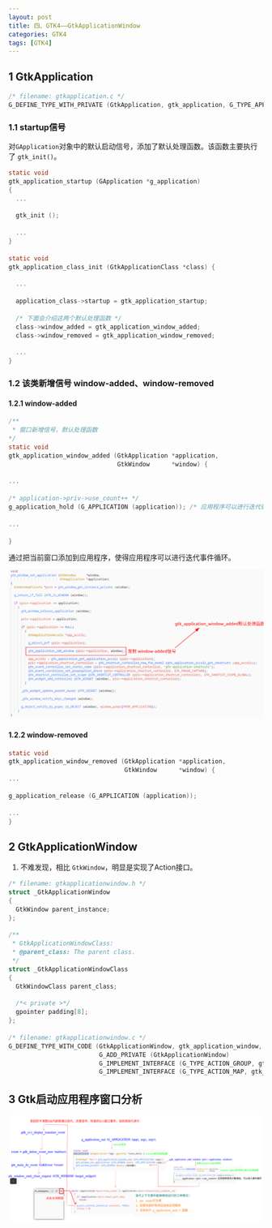 ```yaml
---
layout: post
title: 四、GTK4——GtkApplicationWindow
categories: GTK4
tags: [GTK4]
---
```


## 1 GtkApplication

```c
/* filename: gtkapplication.c */
G_DEFINE_TYPE_WITH_PRIVATE (GtkApplication, gtk_application, G_TYPE_APPLICATION)
```

### 1.1 startup信号

对`GApplication`对象中的默认启动信号，添加了默认处理函数。该函数主要执行了 `gtk_init()`。

```c
static void
gtk_application_startup (GApplication *g_application)
{
  ...

  gtk_init ();
  
  ...
}

static void
gtk_application_class_init (GtkApplicationClass *class) {

  ...

  application_class->startup = gtk_application_startup;

  /* 下面会介绍这两个默认处理函数 */
  class->window_added = gtk_application_window_added;
  class->window_removed = gtk_application_window_removed;

  ...
}

```

### 1.2 该类新增信号 window-added、window-removed

#### 1.2.1 window-added

```c
/**
 * 窗口新增信号，默认处理函数
*/
static void
gtk_application_window_added (GtkApplication *application,
                              GtkWindow      *window) {

...

/* application->priv->use_count++ */
g_application_hold (G_APPLICATION (application)); /* 应用程序可以进行迭代循环了 */

...

}
```

通过把当前窗口添加到应用程序，使得应用程序可以进行迭代事件循环。

![alt text](image-1.png)

#### 1.2.2 window-removed

```c
static void
gtk_application_window_removed (GtkApplication *application,
                                GtkWindow      *window) {
...

g_application_release (G_APPLICATION (application));

...
}
```

## 2 GtkApplicationWindow

1. 不难发现，相比 `GtkWindow`，明显是实现了Action接口。

```c
/* filename: gtkapplicationwindow.h */
struct _GtkApplicationWindow
{
  GtkWindow parent_instance;
};

/**
 * GtkApplicationWindowClass:
 * @parent_class: The parent class.
 */
struct _GtkApplicationWindowClass
{
  GtkWindowClass parent_class;

  /*< private >*/
  gpointer padding[8];
};

/* filename: gtkapplicationwindow.c */
G_DEFINE_TYPE_WITH_CODE (GtkApplicationWindow, gtk_application_window, GTK_TYPE_WINDOW,
                         G_ADD_PRIVATE (GtkApplicationWindow)
                         G_IMPLEMENT_INTERFACE (G_TYPE_ACTION_GROUP, gtk_application_window_group_iface_init)
                         G_IMPLEMENT_INTERFACE (G_TYPE_ACTION_MAP, gtk_application_window_map_iface_init))
```

## 3 Gtk启动应用程序窗口分析

![alt text](image-2.png)